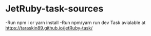 # JetRuby-task-sources

-Run npm i or yarn install
-Run npm/yarn run dev
Task avialable at https://taraskin89.github.io/jetRuby-task/
